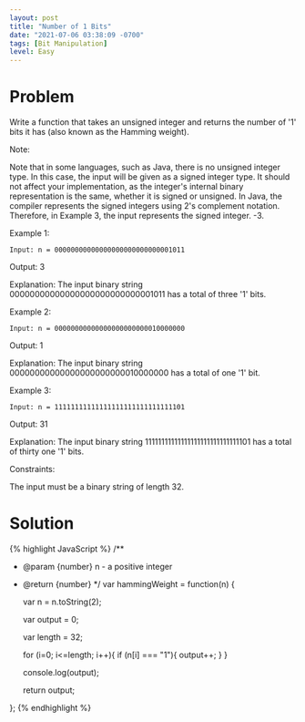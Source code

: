 ```yaml
---
layout: post
title: "Number of 1 Bits"
date: "2021-07-06 03:38:09 -0700"
tags: [Bit Manipulation]
level: Easy
---
```


# Problem

Write a function that takes an unsigned integer and returns the number of '1' bits it has (also known as the Hamming weight).

Note:

Note that in some languages, such as Java, there is no unsigned integer type. In this case, the input will be given as a signed integer type. It should not affect your implementation, as the integer's internal binary representation is the same, whether it is signed or unsigned.
In Java, the compiler represents the signed integers using 2's complement notation. Therefore, in Example 3, the input represents the signed integer. -3.

Example 1:

`Input: n = 00000000000000000000000000001011`

Output: 3

Explanation: The input binary string 00000000000000000000000000001011 has a total of three '1' bits.

Example 2:

`Input: n = 00000000000000000000000010000000`

Output: 1

Explanation: The input binary string 00000000000000000000000010000000 has a total of one '1' bit.

Example 3:

`Input: n = 11111111111111111111111111111101`

Output: 31

Explanation: The input binary string 11111111111111111111111111111101 has a total of thirty one '1' bits.
 

Constraints:

The input must be a binary string of length 32.

# Solution

{% highlight JavaScript %}
/**
 * @param {number} n - a positive integer
 * @return {number}
 */
var hammingWeight = function(n) {
    
    var n = n.toString(2);
    
    var output = 0;
    
    var length = 32;
    
    for (i=0; i<=length; i++){
        if (n[i] === "1"){
            output++;
        }
    }
    
    console.log(output);
    
    return output;
    
};
{% endhighlight %}